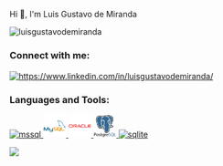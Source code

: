 <h align="center">Hi 👋, I'm Luis Gustavo de Miranda</h>
<p align="left"> <img src="https://komarev.com/ghpvc/?username=luisgustavodemiranda&label=Profile%20views&color=0e75b6&style=flat" alt="luisgustavodemiranda" /> </p>

<h3 align="left">Connect with me:</h3>
<p align="left">
<a href="https://www.linkedin.com/in/luisgustavodemiranda/" target="blank"><img align="center" src="https://raw.githubusercontent.com/rahuldkjain/github-profile-readme-generator/master/src/images/icons/Social/linked-in-alt.svg" alt="https://www.linkedin.com/in/luisgustavodemiranda/" height="30" width="40" /></a>
</p>

<h3 align="left">Languages and Tools:</h3>
<p align="left"> <a href="https://www.microsoft.com/en-us/sql-server" target="_blank" rel="noreferrer"> <img src="https://www.svgrepo.com/show/303229/microsoft-sql-server-logo.svg" alt="mssql" width="40" height="40"/> </a> <a href="https://www.mysql.com/" target="_blank" rel="noreferrer"> <img src="https://raw.githubusercontent.com/devicons/devicon/master/icons/mysql/mysql-original-wordmark.svg" alt="mysql" width="40" height="40"/> </a> <a href="https://www.oracle.com/" target="_blank" rel="noreferrer"> <img src="https://raw.githubusercontent.com/devicons/devicon/master/icons/oracle/oracle-original.svg" alt="oracle" width="40" height="40"/> </a> <a href="https://www.postgresql.org" target="_blank" rel="noreferrer"> <img src="https://raw.githubusercontent.com/devicons/devicon/master/icons/postgresql/postgresql-original-wordmark.svg" alt="postgresql" width="40" height="40"/> </a> <a href="https://www.sqlite.org/" target="_blank" rel="noreferrer"> <img src="https://www.vectorlogo.zone/logos/sqlite/sqlite-icon.svg" alt="sqlite" width="40" height="40"/> </a> </p>

<div>
<a href="https://github.com/luisgustavodemiranda">
<img height="180em" src="https://github-readme-stats.vercel.app/api?usernameluisgustavodemiranda&show_icons=true&theme=dracula&include_all_commits=true&count_private=true"/>
</div>
